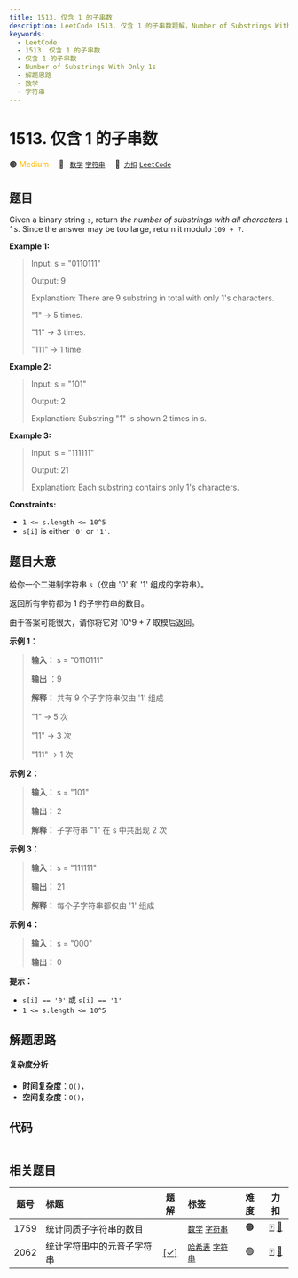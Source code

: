 ```yaml
---
title: 1513. 仅含 1 的子串数
description: LeetCode 1513. 仅含 1 的子串数题解，Number of Substrings With Only 1s，包含解题思路、复杂度分析以及完整的 JavaScript 代码实现。
keywords:
  - LeetCode
  - 1513. 仅含 1 的子串数
  - 仅含 1 的子串数
  - Number of Substrings With Only 1s
  - 解题思路
  - 数学
  - 字符串
---
```


# 1513. 仅含 1 的子串数

🟠 <font color=#ffb800>Medium</font>&emsp; 🔖&ensp; [`数学`](/tag/math.md) [`字符串`](/tag/string.md)&emsp; 🔗&ensp;[`力扣`](https://leetcode.cn/problems/number-of-substrings-with-only-1s) [`LeetCode`](https://leetcode.com/problems/number-of-substrings-with-only-1s)

## 题目

Given a binary string `s`, return _the number of substrings with all
characters_ `1` _' s_. Since the answer may be too large, return it modulo
`109 + 7`.



**Example 1:**

> Input: s = "0110111"
> 
> Output: 9
> 
> Explanation: There are 9 substring in total with only 1's characters.
> 
> "1" -> 5 times.
> 
> "11" -> 3 times.
> 
> "111" -> 1 time.

**Example 2:**

> Input: s = "101"
> 
> Output: 2
> 
> Explanation: Substring "1" is shown 2 times in s.

**Example 3:**

> Input: s = "111111"
> 
> Output: 21
> 
> Explanation: Each substring contains only 1's characters.

**Constraints:**

  * `1 <= s.length <= 10^5`
  * `s[i]` is either `'0'` or `'1'`.


## 题目大意

给你一个二进制字符串 `s`（仅由 '0' 和 '1' 组成的字符串）。

返回所有字符都为 1 的子字符串的数目。

由于答案可能很大，请你将它对 10^9 + 7 取模后返回。



**示例 1：**

> 
> 
> 
> 
> 
> **输入：** s = "0110111"
> 
> **输出** ：9
> 
> **解释：** 共有 9 个子字符串仅由 '1' 组成
> 
> "1" -> 5 次
> 
> "11" -> 3 次
> 
> "111" -> 1 次

**示例 2：**

> 
> 
> 
> 
> 
> **输入：** s = "101"
> 
> **输出：** 2
> 
> **解释：** 子字符串 "1" 在 s 中共出现 2 次
> 
> 

**示例 3：**

> 
> 
> 
> 
> 
> **输入：** s = "111111"
> 
> **输出：** 21
> 
> **解释：** 每个子字符串都仅由 '1' 组成
> 
> 

**示例 4：**

> 
> 
> 
> 
> 
> **输入：** s = "000"
> 
> **输出：** 0
> 
> 



**提示：**

  * `s[i] == '0'` 或 `s[i] == '1'`
  * `1 <= s.length <= 10^5`


## 解题思路

#### 复杂度分析

- **时间复杂度**：`O()`，
- **空间复杂度**：`O()`，

## 代码

```javascript

```

## 相关题目

<!-- prettier-ignore -->
| 题号 | 标题 | 题解 | 标签 | 难度 | 力扣 |
| :------: | :------ | :------: | :------ | :------: | :------: |
| 1759 | 统计同质子字符串的数目 |  |  [`数学`](/tag/math.md) [`字符串`](/tag/string.md) | 🟠 | [🀄️](https://leetcode.cn/problems/count-number-of-homogenous-substrings) [🔗](https://leetcode.com/problems/count-number-of-homogenous-substrings) |
| 2062 | 统计字符串中的元音子字符串 | [[✓]](/problem/2062.md) |  [`哈希表`](/tag/hash-table.md) [`字符串`](/tag/string.md) | 🟢 | [🀄️](https://leetcode.cn/problems/count-vowel-substrings-of-a-string) [🔗](https://leetcode.com/problems/count-vowel-substrings-of-a-string) |